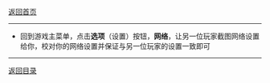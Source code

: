 [返回首页](./Home.md)


***
- 回到游戏主菜单，点击**选项**（设置）按钮，**网络**，让另一位玩家截图网络设置给你，校对你的网络设置并保证与另一位玩家的设置一致即可






***

[返回目录](./常见问题指南.md)
